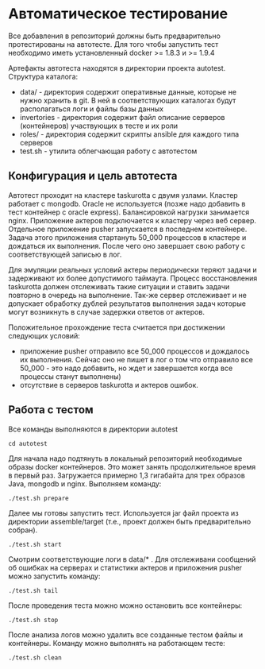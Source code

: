 # Автоматическое тестирование 

Все добавления в репозиторий должны быть предварительно протестированы на автотесте. Для того чтобы запустить тест 
необходимо иметь установленный docker >= 1.8.3 и >= 1.9.4

Артефакты автотеста находятся в директории проекта autotest. Структура каталога:

- data/ - директория содержит оперативные данные, которые не нужно хранить в git. В ней в соответствующих каталогах 
будут располагаться логи и файлы базы данных
- invertories - директория содержит файл описание серверов (контейнеров) участвующих в тесте и их роли
- roles/ - директория содержит скрипты ansible для каждого типа серверов
- test.sh - утилита облегчающая работу с автотестом

## Конфигурация и цель автотеста

Автотест проходит на кластере taskurotta с двумя узлами. Кластер работает с mongodb. Oracle не используется (позже 
надо добавить в тест контейнер с oracle express). Балансировкой нагрузки занимается nginx. Приложение актеров 
подключается к кластеру через веб сервер. Отдельное приложение pusher запускается в последнем контейнере. Задача 
этого приложения стартануть 50_000 процессов в кластере и дождаться их выполнения. После чего оно завершает свою 
работу с соответствующей записью в лог.

Для эмуляции реальных условий актеры периодически теряют задачи и задерживают их более допустимого таймаута. Процесс 
восстановления taskurotta должен отслеживать такие ситуации и ставить задачи повторно в очередь на выполнение. Так-же
сервер отслеживает и не допускает обработку дублей результатов выполнения задач которые могут возникнуть в случае 
задержки ответов от актеров.
 
Положительное прохождение теста считается при достижении следующих условий:

- приложение pusher отправило все 50_000 процессов и дождалось их выполнения. Сейчас оно не пишет в лог о том что 
отправило все 50_000 - это надо добавить, но ждет и завершается когда все процессы станут выполнены)
- отсутствие в серверов taskurotta и актеров ошибок.

## Работа с тестом

Все команды выполняются в директории autotest

    cd autotest
    
Для начала надо подтянуть в локальный репозиторий необходимые образы docker контейнеров. Это может занять 
продолжительное время в первый раз. Загружается примерно 1,3 гигабайта для трех образов Java, mongodb и nginx. 
Выполняем команду:

    ./test.sh prepare
    
Далее мы готовы запустить тест. Используется jar файл проекта из директории assemble/target (т.е., проект
должен быть предварительно собран).
 
    ./test.sh start
    
Смотрим соответствующие логи в data/* . Для отслеживани сообщений об ошибках на серверах и статистики актеров и 
приложения pusher можно запустить команду:

    ./test.sh tail
    
После проведения теста можно можно остановить все контейнеры:
    
    ./test.sh stop
    
После анализа логов можно удалить все созданные тестом файлы и контейнеры. Команду можно выполнять на работающем тесте:

    ./test.sh clean
    
